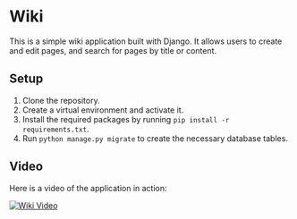 # Wiki

This is a simple wiki application built with Django. It allows users to create
and edit pages, and search for pages by title or content.

## Setup

1. Clone the repository.
2. Create a virtual environment and activate it.
3. Install the required packages by running `pip install -r requirements.txt`.
4. Run `python manage.py migrate` to create the necessary database tables.

## Video

Here is a video of the application in action:

[![Wiki Video](https://img.youtube.com/vi/3-5o5jX4-8k/0.jpg)](https://www.youtube.com/watch?v=3-5o5jX4-8k)